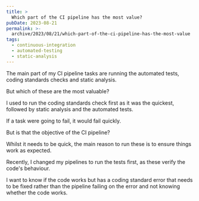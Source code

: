 ```yaml
---
title: >
  Which part of the CI pipeline has the most value?
pubDate: 2023-08-21
permalink: >-
  archive/2023/08/21/which-part-of-the-ci-pipeline-has-the-most-value
tags:
  - continuous-integration
  - automated-testing
  - static-analysis
---
```


The main part of my CI pipeline tasks are running the automated tests, coding standards checks and static analysis.

But which of these are the most valuable?

I used to run the coding standards check first as it was the quickest, followed by static analysis and the automated tests.

If a task were going to fail, it would fail quickly.

But is that the objective of the CI pipeline?

Whilst it needs to be quick, the main reason to run these is to ensure things work as expected.

Recently, I changed my pipelines to run the tests first, as these verify the code's behaviour.

I want to know if the code works but has a coding standard error that needs to be fixed rather than the pipeline failing on the error and not knowing whether the code works.
